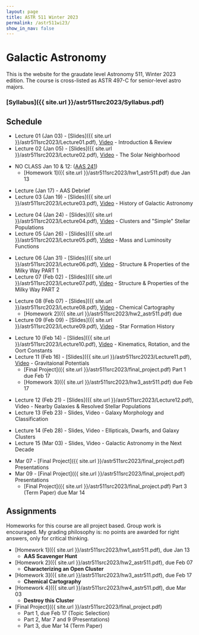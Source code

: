 ```yaml
---
layout: page
title: ASTR 511 Winter 2023
permalink: /astr511wi23/
show_in_nav: false
---
```


# Galactic Astronomy

This is the website for the graudate level Astronomy 511, Winter 2023 edition. The course is cross-listed as ASTR 497-C for senior-level astro majors. 

### [Syllabus]({{ site.url }}/astr511src2023/Syllabus.pdf)

## Schedule

<!-- W1 -->
- Lecture 01 (Jan 03) - [Slides]({{ site.url }}/astr511src2023/Lecture01.pdf), [Video](https://www.youtube.com/watch?v=wlrvaZL86Z0) - Introduction & Review
- Lecture 02 (Jan 05) - [Slides]({{ site.url }}/astr511src2023/Lecture02.pdf), [Video](https://www.youtube.com/watch?v=AO659NG71G4) - The Solar Neighborhood 
<!-- W2 -->
- NO CLASS Jan 10 & 12: ([AAS 241](http://aas.org/meetings/aas241)) 
    - [Homework 1]({{ site.url }}/astr511src2023/hw1_astr511.pdf) due Jan 13
<!-- W3 -->
- Lecture  (Jan 17) - AAS Debrief
- Lecture 03 (Jan 19) - [Slides]({{ site.url }}/astr511src2023/Lecture03.pdf), [Video](https://youtu.be/mS26ebOGlFs) - History of Galactic Astronomy
<!-- W4 -->
- Lecture 04 (Jan 24) - [Slides]({{ site.url }}/astr511src2023/Lecture04.pdf), [Video](https://youtu.be/Ci6UMorefvI) - Clusters and "Simple" Stellar Populations
- Lecture 05 (Jan 26) - [Slides]({{ site.url }}/astr511src2023/Lecture05.pdf), [Video](https://youtu.be/RWKsykWwtpg) - Mass and Luminosity Functions
<!-- W5 -->
- Lecture 06 (Jan 31) - [Slides]({{ site.url }}/astr511src2023/Lecture06.pdf), [Video](https://youtu.be/SYubXiFNRdk) - Structure & Properties of the Milky Way PART 1
- Lecture 07 (Feb 02) - [Slides]({{ site.url }}/astr511src2023/Lecture07.pdf), [Video](https://youtu.be/xCBrE2DdfJU) - Structure & Properties of the Milky Way PART 2
<!-- W6 -->
- Lecture 08 (Feb 07) - [Slides]({{ site.url }}/astr511src2023/Lecture08.pdf), [Video](https://youtu.be/rj4zmOu9V3Y) - Chemical Cartography
    - [Homework 2]({{ site.url }}/astr511src2023/hw2_astr511.pdf) due
- Lecture 09 (Feb 09) - [Slides]({{ site.url }}/astr511src2023/Lecture09.pdf), [Video](https://youtu.be/ytCvuph46qQ) - Star Formation History
<!-- W7 -->
- Lecture 10 (Feb 14) -  [Slides]({{ site.url }}/astr511src2023/Lecture10.pdf), [Video](https://youtu.be/ZkQrRjuji5E) - Kinematics, Rotation, and the Oort Constants
- Lecture 11 (Feb 16) - [Slides]({{ site.url }}/astr511src2023/Lecture11.pdf), [Video](https://youtu.be/lGX-Hd7biQk) - Gravitaional Potentials 
    - [Final Project]({{ site.url }}/astr511src2023/final_project.pdf) Part 1 due Feb 17
    - [Homework 3]({{ site.url }}/astr511src2023/hw3_astr511.pdf) due Feb 17
<!-- W8 -->
- Lecture 12 (Feb 21) - [Slides]({{ site.url }}/astr511src2023/Lecture12.pdf), Video - Nearby Galaxies & Resolved Stellar Populations
- Lecture 13 (Feb 23) - Slides, Video - Galaxy Morphology and Classification
<!-- W9 -->
- Lecture 14 (Feb 28) - Slides, Video - Ellipticals, Dwarfs, and Galaxy Clusters
- Lecture 15 (Mar 03) - Slides, Video - Galactic Astronomy in the Next Decade 
<!-- W10 -->
- Mar 07 - [Final Project]({{ site.url }}/astr511src2023/final_project.pdf) Presentations
- Mar 09 - [Final Project]({{ site.url }}/astr511src2023/final_project.pdf) Presentations
    - [Final Project]({{ site.url }}/astr511src2023/final_project.pdf) Part 3 (Term Paper) due Mar 14


## Assignments
Homeworks for this course are all project based. Group work is encouraged. My grading philosophy is: no points are awarded for right answers, only for critical thinking. 

- [Homework 1]({{ site.url }}/astr511src2023/hw1_astr511.pdf), due Jan 13
	- **AAS Scavenger Hunt**
- [Homework 2]({{ site.url }}/astr511src2023/hw2_astr511.pdf), due Feb 07
	- **Characterizing an Open Cluster**
- [Homework 3]({{ site.url }}/astr511src2023/hw3_astr511.pdf), due Feb 17
    - **Chemical Cartography**
- [Homework 4]({{ site.url }}/astr511src2023/hw4_astr511.pdf), due Mar 03
    - **Destroy this Cluster**
- [Final Project]({{ site.url }}/astr511src2023/final_project.pdf)
    - Part 1, due Feb 17 (Topic Selection)
    - Part 2, Mar 7 and 9 (Presentations)
    - Part 3, due Mar 14 (Term Paper)

